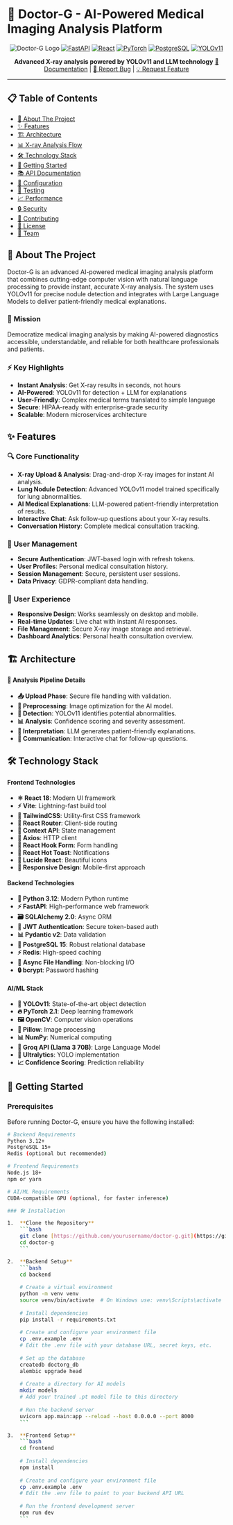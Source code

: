 # 🏥 Doctor-G - AI-Powered Medical Imaging Analysis Platform

<div align="center">

![Doctor-G Logo](https://img.shields.io/badge/Doctor--G-AI%20Medical%20Assistant-blue?style=for-the-badge&logo=medical-cross)
[![FastAPI](https://img.shields.io/badge/FastAPI-005571?style=for-the-badge&logo=fastapi)](https://fastapi.tiangolo.com/)
[![React](https://img.shields.io/badge/React-20232A?style=for-the-badge&logo=react&logoColor=61DAFB)](https://reactjs.org/)
[![PyTorch](https://img.shields.io/badge/PyTorch-EE4C2C?style=for-the-badge&logo=pytorch&logoColor=white)](https://pytorch.org/)
[![PostgreSQL](https://img.shields.io/badge/PostgreSQL-316192?style=for-the-badge&logo=postgresql&logoColor=white)](https://postgresql.org/)
[![YOLOv11](https://img.shields.io/badge/YOLOv11-FF6B6B?style=for-the-badge)](https://ultralytics.com/)

**Advanced X-ray analysis powered by YOLOv11 and LLM technology**
[📖 Documentation](docs/) | [🐛 Report Bug](issues/) | [💡 Request Feature](issues/)

---

</div>

## 📋 Table of Contents
- [🎯 About The Project](#-about-the-project)
- [✨ Features](#-features)
- [🏗️ Architecture](#️-architecture)
- [📊 X-ray Analysis Flow](#-x-ray-analysis-flow)
- [🛠️ Technology Stack](#️-technology-stack)
- [🚀 Getting Started](#-getting-started)
- [📚 API Documentation](#-api-documentation)
- [🔧 Configuration](#-configuration)
- [🧪 Testing](#-testing)
- [📈 Performance](#-performance)
- [🔒 Security](#-security)
- [🤝 Contributing](#-contributing)
- [📄 License](#-license)
- [👥 Team](#-team)

## 🎯 About The Project

Doctor-G is an advanced AI-powered medical imaging analysis platform that combines cutting-edge computer vision with natural language processing to provide instant, accurate X-ray analysis. The system uses YOLOv11 for precise nodule detection and integrates with Large Language Models to deliver patient-friendly medical explanations.

### 🎯 **Mission**
Democratize medical imaging analysis by making AI-powered diagnostics accessible, understandable, and reliable for both healthcare professionals and patients.

### ⚡ **Key Highlights**
- **Instant Analysis**: Get X-ray results in seconds, not hours
- **AI-Powered**: YOLOv11 for detection + LLM for explanations
- **User-Friendly**: Complex medical terms translated to simple language
- **Secure**: HIPAA-ready with enterprise-grade security
- **Scalable**: Modern microservices architecture

## ✨ Features

### 🔍 **Core Functionality**
- **X-ray Upload & Analysis**: Drag-and-drop X-ray images for instant AI analysis.
- **Lung Nodule Detection**: Advanced YOLOv11 model trained specifically for lung abnormalities.
- **AI Medical Explanations**: LLM-powered patient-friendly interpretation of results.
- **Interactive Chat**: Ask follow-up questions about your X-ray results.
- **Conversation History**: Complete medical consultation tracking.

### 💼 **User Management**
- **Secure Authentication**: JWT-based login with refresh tokens.
- **User Profiles**: Personal medical consultation history.
- **Session Management**: Secure, persistent user sessions.
- **Data Privacy**: GDPR-compliant data handling.

### 📱 **User Experience**
- **Responsive Design**: Works seamlessly on desktop and mobile.
- **Real-time Updates**: Live chat with instant AI responses.
- **File Management**: Secure X-ray image storage and retrieval.
- **Dashboard Analytics**: Personal health consultation overview.

## 🏗️ Architecture

#### 🔄 Analysis Pipeline Details
- **📤 Upload Phase**: Secure file handling with validation.
- **🔧 Preprocessing**: Image optimization for the AI model.
- **🎯 Detection**: YOLOv11 identifies potential abnormalities.
- **📊 Analysis**: Confidence scoring and severity assessment.
- **🧠 Interpretation**: LLM generates patient-friendly explanations.
- **💬 Communication**: Interactive chat for follow-up questions.

## 🛠️ Technology Stack

#### Frontend Technologies
- **⚛️ React 18**: Modern UI framework
- **⚡ Vite**: Lightning-fast build tool
- **🎨 TailwindCSS**: Utility-first CSS framework
- **🧭 React Router**: Client-side routing
- **🔄 Context API**: State management
- **📡 Axios**: HTTP client
- **🎯 React Hook Form**: Form handling
- **🔔 React Hot Toast**: Notifications
- **🎨 Lucide React**: Beautiful icons
- **📱 Responsive Design**: Mobile-first approach

#### Backend Technologies
- **🐍 Python 3.12**: Modern Python runtime
- **⚡ FastAPI**: High-performance web framework
- **🗃️ SQLAlchemy 2.0**: Async ORM
- **🔐 JWT Authentication**: Secure token-based auth
- **📊 Pydantic v2**: Data validation
- **🐘 PostgreSQL 15**: Robust relational database
- **⚡ Redis**: High-speed caching
- **📁 Async File Handling**: Non-blocking I/O
- **🔒 bcrypt**: Password hashing

#### AI/ML Stack
- **🤖 YOLOv11**: State-of-the-art object detection
- **🔥 PyTorch 2.1**: Deep learning framework
- **🖼️ OpenCV**: Computer vision operations
- **🎨 Pillow**: Image processing
- **📊 NumPy**: Numerical computing
- **🦙 Groq API (Llama 3 70B)**: Large Language Model
- **🧠 Ultralytics**: YOLO implementation
- **📈 Confidence Scoring**: Prediction reliability

## 🚀 Getting Started

### Prerequisites
Before running Doctor-G, ensure you have the following installed:
```bash
# Backend Requirements
Python 3.12+
PostgreSQL 15+
Redis (optional but recommended)

# Frontend Requirements
Node.js 18+
npm or yarn

# AI/ML Requirements
CUDA-compatible GPU (optional, for faster inference)

### 🛠️ Installation

1.  **Clone the Repository**
    ```bash
    git clone [https://github.com/yourusername/doctor-g.git](https://github.com/yourusername/doctor-g.git)
    cd doctor-g
    ```

2.  **Backend Setup**
    ```bash
    cd backend
    
    # Create a virtual environment
    python -m venv venv
    source venv/bin/activate  # On Windows use: venv\Scripts\activate
    
    # Install dependencies
    pip install -r requirements.txt
    
    # Create and configure your environment file
    cp .env.example .env
    # Edit the .env file with your database URL, secret keys, etc.
    
    # Set up the database
    createdb doctorg_db
    alembic upgrade head
    
    # Create a directory for AI models
    mkdir models
    # Add your trained .pt model file to this directory
    
    # Run the backend server
    uvicorn app.main:app --reload --host 0.0.0.0 --port 8000
    ```

3.  **Frontend Setup**
    ```bash
    cd frontend
    
    # Install dependencies
    npm install
    
    # Create and configure your environment file
    cp .env.example .env
    # Edit the .env file to point to your backend API URL
    
    # Run the frontend development server
    npm run dev
    ```

